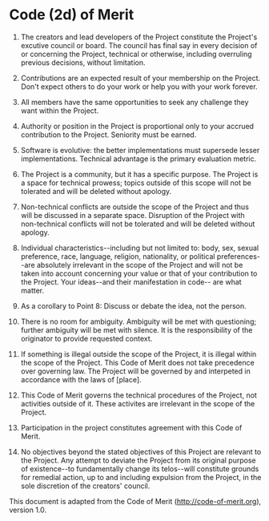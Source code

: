 # Code (2d) of Merit

1. The creators and lead developers of the Project constitute the Project's 
excutive council or board. The council has final say in every decision of or 
concerning the Project, technical or otherwise, including overruling previous
decisions, without limitation.

2. Contributions are an expected result of your membership on the Project.
Don't expect others to do your work or help you with your work forever. 

3. All members have the same opportunities to seek any challenge they want
within the Project. 

4. Authority or position in the Project is proportional only to your accrued 
contribution to the Project. Seniority must be earned.

5. Software is evolutive: the better implementations must supersede lesser
implementations. Technical advantage is the primary evaluation metric.

6. The Project is a community, but it has a specific purpose. The Project 
is a space for technical prowess; topics outside of this scope will not be 
tolerated and will be deleted without apology.

7. Non-technical conflicts are outside the scope of the Project and thus 
will be discussed in a separate space. Disruption of the Project with
non-technical conflicts will not be tolerated and will be deleted without
apology.

8. Individual characteristics--including but not limited to: body, sex, 
sexual preference, race, language, religion, nationality, or political 
preferences--are absolutely irrelevant in the scope of the Project and
will not be taken into account concerning your value or that of your 
contribution to the Project.  Your ideas--and their manifestation in code--
are what matter.

9. As a corollary to Point 8: Discuss or debate the idea, not the person.

10. There is no room for ambiguity. Ambiguity will be met with questioning;
further ambiguity will be met with silence. It is the responsibility
of the originator to provide requested context.

11. If something is illegal outside the scope of the Project, it is illegal
within the scope of the Project. This Code of Merit does not take precedence 
over governing law.  The Project will be governed by and interpeted in
accordance with the laws of [place].

12. This Code of Merit governs the technical procedures of the Project, not 
activities outside of it. These activites are irrelevant in the scope of
the Project.

13. Participation in the project constitutes agreement with this Code of Merit.

14. No objectives beyond the stated objectives of this Project are relevant
to the Project. Any attempt to deviate the Project from its original purpose
of existence--to fundamentally change its telos--will constitute grounds for
remedial action, up to and including expulsion from the Project, in the sole 
discretion of the creators' council.

This document is adapted from the Code of Merit (http://code-of-merit.org), version 1.0.